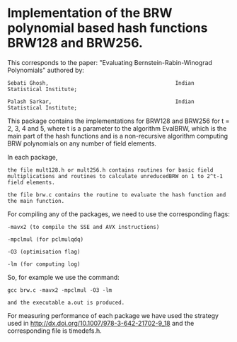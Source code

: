 # Implementation of the BRW polynomial based hash functions BRW128 and BRW256.

This corresponds to the paper: "Evaluating Bernstein-Rabin-Winograd Polynomials" authored by:

    Sebati Ghosh,                                        Indian Statistical Institute;

    Palash Sarkar,                                       Indian Statistical Institute;

This package contains the implementations for BRW128 and BRW256 for t = 2, 3, 4 and 5, where t is a parameter to the algorithm EvalBRW, which is the main part of the hash functions and is a non-recursive algorithm computing BRW polynomials on any number of field elements.

In each package, 

    the file mult128.h or mult256.h contains routines for basic field multiplications and routines to calculate unreducedBRW on 1 to 2^t-1 field elements.

    the file brw.c contains the routine to evaluate the hash function and the main function.


For compiling any of the packages, we need to use the corresponding flags:

    -mavx2 (to compile the SSE and AVX instructions)

    -mpclmul (for pclmulqdq)

    -O3 (optimisation flag)
    
    -lm (for computing log)

So, for example we use the command:

    gcc brw.c -mavx2 -mpclmul -O3 -lm

    and the executable a.out is produced.
    
For measuring performance of each package we have used the strategy used in http://dx.doi.org/10.1007/978-3-642-21702-9_18
and the corresponding file is timedefs.h.
